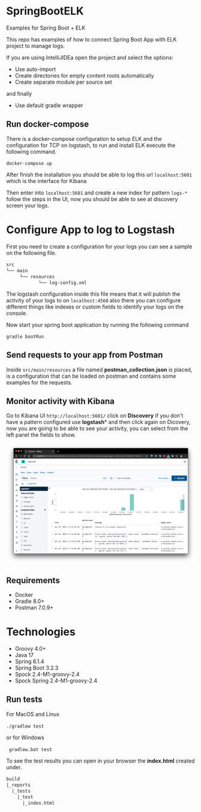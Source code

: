 # SpringBootELK
Examples for Spring Boot + ELK

This repo has examples of how to connect Spring Boot App with ELK project to manage logs.

If you are using IntelliJIDEa open the project and select the options:

- Use auto-import
- Create directories for empty content roots automatically
- Create separate module per source set

and finally

- Use default gradle wrapper

## Run docker-compose

There is a docker-compose configuration to setup ELK and the configuration for TCP on logstash,
to run and install ELK execute the following command.

```
docker-compose up
```

After finish the installation you should be able to log this url `localhost:5601` which is the
interface for Kibana

Then enter into `localhost:5601` and create a new index for pattern
`logs-*` follow the steps in the UI, now you should be able to see at discovery screen your logs.

# Configure App to log to Logstash

First you need to create a configuration for your logs you can see a sample on the following file.
```
src
└── main
     └── resources
            └── log-config.xml
```

The logstash configuration inside this file means that it will publish the activity of your logs to
on `localhost:4560` also there you can configure different things like indexes or custom fields to 
identify your logs on the console.

Now start your spring boot application by running the following command

```
gradle bootRun
```

## Send requests to your app from Postman
Inside `src/main/resources` a file named **postman_collection.json** is placed, is a configuration
that can be loaded on postman and contains some examples for the requests.

## Monitor activity with Kibana

Go to Kibana UI `http://localhost:5601/` click on **Discovery** if you don't have a pattern configured 
use **logstash*** and then click again on Dicovery, now you are going to be able to see your activity, 
you can select from the left panel the fields to show.

![Kibana Screenshot](https://github.com/Joxebus/SpringBootELK/blob/master/src/main/resources/screenshots/logstash03.png?raw=true)

## Requirements

- Docker
- Gradle 8.0+
- Postman  7.0.9+

# Technologies

- Groovy 4.0+
- Java 17
- Spring 6.1.4
- Spring Boot 3.2.3
- Spock 2.4-M1-groovy-2.4
- Spock Spring 2.4-M1-groovy-2.4

## Run tests

For MacOS and Linux

`` ./gradlew test ``  

or for Windows

`` gradlew.bat test``

To see the test results you can open in your browser the **index.html** created under.

```
build
|_reports
  |_tests
    |_test
      |_index.html
```

